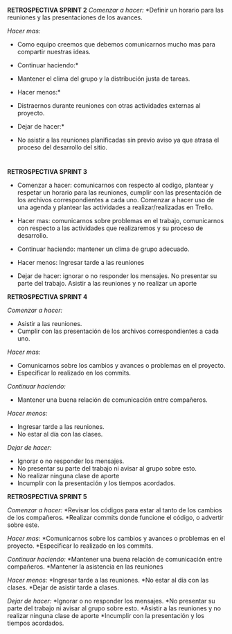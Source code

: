 **RETROSPECTIVA  SPRINT 2**
*Comenzar a hacer:* 
*Definir un horario para las reuniones y las presentaciones de los avances.  

*Hacer mas:*
* Como equipo creemos que debemos comunicarnos mucho mas para compartir nuestras ideas.

* Continuar haciendo:*
* Mantener el clima del grupo y la distribución justa de tareas.

* Hacer menos:*
* Distraernos durante reuniones con otras actividades externas al proyecto.

* Dejar de hacer:*
* No asistir a las reuniones planificadas sin previo aviso ya que atrasa el proceso del desarrollo del sitio.  
#
**RETROSPECTIVA  SPRINT 3**
* Comenzar a hacer: comunicarnos con respecto al codigo, plantear y respetar un horario para las reuniones, cumplir con las presentación de los archivos correspondientes a cada uno. Comenzar a hacer uso de una agenda y plantear las actividades a realizar/realizadas en Trello.
  
* Hacer mas: comunicarnos sobre problemas en el trabajo, comunicarnos con respecto a las actividades que realizaremos y su proceso de desarrollo.  

* Continuar haciendo: mantener un clima de grupo adecuado.  

* Hacer menos: Ingresar tarde a las reuniones  

* Dejar de hacer: ignorar o no responder los mensajes. No presentar su parte del trabajo. Asistir a las reuniones y no realizar un aporte
  
**RETROSPECTIVA SPRINT 4**

*Comenzar a hacer:* 
* Asistir a las reuniones.
* Cumplir con las presentación de los archivos correspondientes a cada uno.

*Hacer mas:*
* Comunicarnos sobre los cambios y avances o problemas en el proyecto.
* Especificar lo realizado en los commits.

*Continuar haciendo:*
* Mantener una buena relación de comunicación entre compañeros.

*Hacer menos:*
* Ingresar tarde a las reuniones.
* No estar al día con las clases.

*Dejar de hacer:* 
* Ignorar o no responder los mensajes. 
* No presentar su parte del trabajo ni avisar al grupo sobre esto.
* No realizar ninguna clase de aporte
* Incumplir con la presentación y los tiempos acordados.

**RETROSPECTIVA SPRINT 5**  
  
*Comenzar a hacer:* 
*Revisar los códigos para estar al tanto de los cambios de los compañeros.
*Realizar commits donde funcione el código, o advertir sobre este.

*Hacer mas:*
*Comunicarnos sobre los cambios y avances o problemas en el proyecto.
*Especificar lo realizado en los commits.

*Continuar haciendo:*
*Mantener una buena relación de comunicación entre compañeros. 
*Mantener la asistencia en las reuniones

*Hacer menos:*
*Ingresar tarde a las reuniones. 
*No estar al día con las clases. 
*Dejar de asistir tarde a clases.

*Dejar de hacer:* 
*Ignorar o no responder los mensajes.
*No presentar su parte del trabajo ni avisar al grupo sobre esto. 
*Asistir a las reuniones y no realizar ninguna clase de aporte 
*Incumplir con la presentación y los tiempos acordados.
